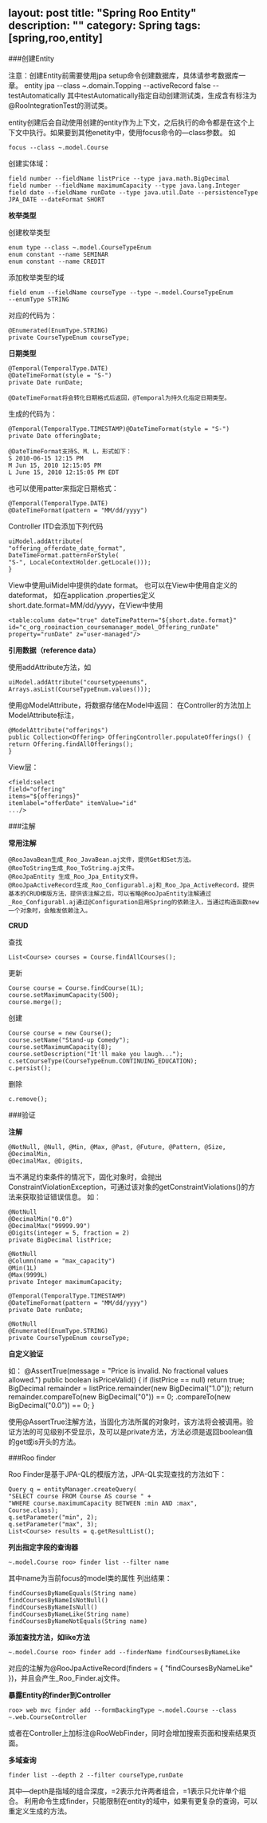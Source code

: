 layout: post
title: "Spring Roo Entity"
description: ""
category: Spring
tags: [spring,roo,entity]
---
###创建Entity

注意：创建Entity前需要使用jpa setup命令创建数据库，具体请参考数据库一章。
entity jpa --class ~.domain.Topping --activeRecord false --testAutomatically
其中testAutomatically指定自动创建测试类，生成含有标注为@RooIntegrationTest的测试类。	

entity创建后会自动使用创建的entity作为上下文，之后执行的命令都是在这个上下文中执行。如果要到其他enetity中，使用focus命令的—class参数。
如

	focus --class ~.model.Course

创建实体域：

	field number --fieldName listPrice --type java.math.BigDecimal
	field number --fieldName maximumCapacity --type java.lang.Integer
	field date --fieldName runDate --type java.util.Date --persistenceType JPA_DATE --dateFormat SHORT

<!--more-->	

**枚举类型**

创建枚举类型

	enum type --class ~.model.CourseTypeEnum
	enum constant --name SEMINAR
	enum constant --name CREDIT

添加枚举类型的域

	field enum --fieldName courseType --type ~.model.CourseTypeEnum
	--enumType STRING

对应的代码为：

	@Enumerated(EnumType.STRING)
	private CourseTypeEnum courseType;

	
<!-- more -->

**日期类型**

	@Temporal(TemporalType.DATE)
	@DateTimeFormat(style = "S-")
	private Date runDate;

	@DateTimeFormat将会转化日期格式后返回，@Temporal为持久化指定日期类型。

生成的代码为：

	@Temporal(TemporalType.TIMESTAMP)@DateTimeFormat(style = "S-")
	private Date offeringDate;

	@DateTimeFormat支持S、M、L，形式如下：
	S 2010-06-15 12:15 PM
	M Jun 15, 2010 12:15:05 PM
	L June 15, 2010 12:15:05 PM EDT

也可以使用patter来指定日期格式：

	@Temporal(TemporalType.DATE)
	@DateTimeFormat(pattern = "MM/dd/yyyy")

Controller ITD会添加下列代码

	uiModel.addAttribute(
	"offering_offerdate_date_format",
	DateTimeFormat.patternForStyle(
	"S-", LocaleContextHolder.getLocale()));
	}

View中使用uiMidel中提供的date format。
也可以在View中使用自定义的dateformat， 如在application
.properties定义short.date.format=MM/dd/yyyy，在View中使用

	<table:column date="true" dateTimePattern="${short.date.format}"
	id="c_org_rooinaction_coursemanager_model_Offering_runDate"
	property="runDate" z="user-managed"/>

**引用数据（reference data）**

使用addAttribute方法，如

	uiModel.addAttribute("coursetypeenums",
	Arrays.asList(CourseTypeEnum.values()));

使用@ModelAttribute，将数据存储在Model中返回：
在Controller的方法加上ModelAttribute标注，

	@ModelAttribute("offerings")
	public Collection<Offering> OfferingController.populateOfferings() {
	return Offering.findAllOfferings();
	}

View层：

	<field:select
	field="offering"
	items="${offerings}"
	itemlabel="offerDate" itemValue="id"
	.../>

###注解

**常用注解**

	@RooJavaBean生成_Roo_JavaBean.aj文件，提供Get和Set方法。
	@RooToString生成_Roo_ToString.aj文件。
	@RooJpaEntity 生成_Roo_Jpa_Entity文件。
	@RooJpaActiveRecord生成_Roo_Configurabl.aj和_Roo_Jpa_ActiveRecord，提供基本的CRUD模版方法，提供该注解之后，可以省略@RooJpaEntity注解通过_Roo_Configurabl.aj通过@Configuration启用Spring的依赖注入，当通过构造函数new一个对象时，会触发依赖注入。

**CRUD**

查找

	List<Course> courses = Course.findAllCourses();

更新

	Course course = Course.findCourse(1L);
	course.setMaximumCapacity(500);
	course.merge();

创建

	Course course = new Course();
	course.setName("Stand-up Comedy");
	course.setMaximumCapacity(8);
	course.setDescription("It'll make you laugh...");
	c.setCourseType(CourseTypeEnum.CONTINUING_EDUCATION);
	c.persist();

删除

	c.remove();

###验证

**注解**

	@NotNull, @Null, @Min, @Max, @Past, @Future, @Pattern, @Size, @DecimalMin, 
	@DecimalMax, @Digits,

当不满足约束条件的情况下，固化对象时，会抛出ConstraintViolationException，可通过该对象的getConstraintViolations()的方法来获取验证错误信息。
如：

	@NotNull
	@DecimalMin("0.0")
	@DecimalMax("99999.99")
	@Digits(integer = 5, fraction = 2)
	private BigDecimal listPrice;

	@NotNull
	@Column(name = "max_capacity")
	@Min(1L)
	@Max(9999L)
	private Integer maximumCapacity;

	@Temporal(TemporalType.TIMESTAMP)
	@DateTimeFormat(pattern = "MM/dd/yyyy")
	private Date runDate;

	@NotNull
	@Enumerated(EnumType.STRING)
	private CourseTypeEnum courseType;

**自定义验证**

如：
	@AssertTrue(message =
	"Price is invalid. No fractional values allowed.")
	public boolean isPriceValid() {
	if (listPrice == null) return true;
	BigDecimal remainder = listPrice.remainder(new BigDecimal("1.0"));
	return remainder.compareTo(new BigDecimal("0")) == 0;
	.compareTo(new BigDecimal("0.0")) == 0;
	}

使用@AssertTrue注解方法，当固化方法所属的对象时，该方法将会被调用。验证方法的可见级别不受显示，及可以是private方法，方法必须是返回boolean值的get或is开头的方法。

###Roo finder

Roo Finder是基于JPA-QL的模版方法，JPA-QL实现查找的方法如下：

	Query q = entityManager.createQuery(
	"SELECT course FROM Course AS course " +
	"WHERE course.maximumCapacity BETWEEN :min AND :max",
	Course.class);
	q.setParameter("min", 2);
	q.setParameter("max", 3);
	List<Course> results = q.getResultList();

**列出指定字段的查询器**

	~.model.Course roo> finder list --filter name

其中name为当前focus的model类的属性
列出结果：

	findCoursesByNameEquals(String name)
	findCoursesByNameIsNotNull()
	findCoursesByNameIsNull()
	findCoursesByNameLike(String name)
	findCoursesByNameNotEquals(String name)

**添加查找方法，如like方法**

	~.model.Course roo> finder add --finderName findCoursesByNameLike

对应的注解为@RooJpaActiveRecord(finders = { "findCoursesByNameLike" })，并且会产生_Roo_Finder.aj文件。

**暴露Entity的finder到Controller**

	roo> web mvc finder add --formBackingType ~.model.Course --class ~.web.CourseController

或者在Controller上加标注@RooWebFinder，同时会增加搜索页面和搜索结果页面。

**多域查询**

	finder list --depth 2 --filter courseType,runDate

其中—depth是指域的组合深度，=2表示允许两者组合，=1表示只允许单个组合。
利用命令生成finder，只能限制在entity的域中，如果有更复杂的查询，可以重定义生成的方法。